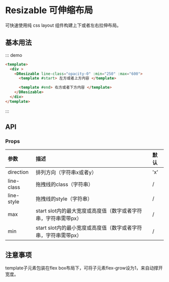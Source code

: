 # Resizable 可伸缩布局

可快速使用纯 css layout 组件构建上下或者左右拉伸布局。

## 基本用法

::: demo

```html
<template>
  <div >
    <DResizable line-class="opacity-0" :min="250" :max="600">
      <template #start> 左方或者上方内容 </template>

      <template #end> 右方或者下方内容 </template>
    </DResizable>
  </div>
</template>
```

:::

## API

### Props

| 参数       | 描述                                                         | 默认 |
| :--------- | :----------------------------------------------------------- | :--- |
| direction  | 排列方向（字符串x或者y）                                     | 'x'  |
| line-class | 拖拽线的class（字符串）                                      | /    |
| line-style | 拖拽线的style（字符串）                                      | /    |
| max        | start slot内的最大宽度或高度值（数字或者字符串，字符串需带px） | /    |
| min        | start slot内的最小宽度或高度值（数字或者字符串，字符串需带px） | /    |

## 注意事项

template子元素包装在flex box布局下，可将子元素flex-grow设为1，来自动撑开宽度。
